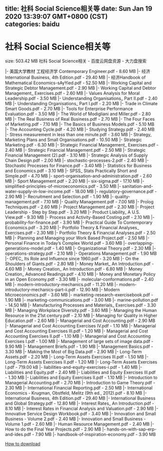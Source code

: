
title: 社科 Social Science相关等
date: Sun Jan 19 2020 13:39:07 GMT+0800 (CST)    
categories: baidu
---

# 社科 Social Science相关等
size: 503.42 MB
 社科 Social Science相关 - 百度云网盘资源 - 大力盘搜索
 
|- 美国大学教材 工程经济学 Contemporary Engineer.pdf - 8.60 MB
|- 经济International Business, 4th Edition.pdf - 29.40 MB
|- 经济Handbook of Mathematical Economics-sAyYied.pdf - 52.50 MB
|- Working Capital and Strategic Debtor Management.pdf - 2.90 MB
|- Working Capital and Debtor Management_ Exercises.pdf - 2.60 MB
|- Values Analysis for Moral Leadership.pdf - 3.50 MB
|- Understanding Organisations_ Part II.pdf - 2.40 MB
|- Understanding Organisations_ Part I.pdf - 2.20 MB
|- Trade in Climate Smart Goods.pdf - 2.70 MB
|- Tools for Enterprise Performance Evaluation.pdf - 3.50 MB
|- The World of Modigliani and Miller.pdf - 2.80 MB
|- The Real Business of Real Business.pdf - 2.70 MB
|- The Four Faces of Marketing.pdf - 7.10 MB
|- The Basics of Business Models.pdf - 5.10 MB
|- The Accounting Cycle.pdf - 4.20 MB
|- Studying Strategy.pdf - 2.40 MB
|- Stress measurement in less than one minute.pdf - 3.60 MB
|- Strategy, Marketing Plans and Small Organisations.pdf - 10.50 MB
|- Strategic Marketing.pdf - 6.30 MB
|- Strategic Financial Management_ Exercises.pdf - 2.40 MB
|- Strategic Financial Management.pdf - 2.50 MB
|- Strategic Financial Management (2).pdf - 3.10 MB
|- Strategic Analysis of Supply Chain Design.pdf - 2.00 MB
|- stochastic-processes-2.pdf - 2.40 MB
|- Stochastic Processes for Finance.pdf - 3.40 MB
|- Statistics for Business and Economics.pdf - 3.10 MB
|- SPSS_ Stats Practically Short and Simple.pdf - 4.70 MB
|- sport-organisation-and-administration.pdf - 2.60 MB
|- Sport Management.pdf - 2.20 MB
|- six-sigma.pdf - 17.10 MB
|- simplified-principles-of-microeconomics.pdf - 3.50 MB
|- sanitation-and-water-supply-in-low-income.pdf - 18.00 MB
|- regulatory-governance.pdf - 2.90 MB
|- Recruitment and Selection.pdf - 1.90 MB
|- quality-management.pdf - 7.10 MB
|- Quality Management.pdf - 7.00 MB
|- Prolog Techniques.pdf - 2.60 MB
|- Project Management.pdf - 2.30 MB
|- Project Leadership - Step by Step.pdf - 3.20 MB
|- Product Liability_ A U.S. View.pdf - 9.30 MB
|- Process and Activity-Based Costing.pdf - 2.10 MB
|- probability-for-finance.pdf - 3.90 MB
|- Practical Guide To Contemporary Economics.pdf - 3.20 MB
|- Portfolio Theory & Financial Analyses_ Exercises.pdf - 2.30 MB
|- Portfolio Theory & Financial Analyses.pdf - 2.50 MB
|- Planning and Managing your Work Based Project.pdf - 2.50 MB
|- Personal Finance in Today’s Complex World.pdf - 3.60 MB
|- overlapping-generations-model.pdf - 1.40 MB
|- Organizational Theory.pdf - 2.30 MB
|- operations-strategy.pdf - 2.10 MB
|- Operations Management.pdf - 1.90 MB
|- OPEC_ Its Role and Influence since 1960.pdf - 3.20 MB
|- On the Shoulders of Giants.pdf - 2.80 MB
|- Money Market_ An Introduction.pdf - 4.60 MB
|- Money Creation_ An Introduction.pdf - 6.80 MB
|- Money Creation_ Advanced Readings.pdf - 4.10 MB
|- Money and Monetary Policy in an Open Economy.pdf - 3.30 MB
|- molecular-conformations.pdf - 2.40 MB
|- modern-introductory-mechanics.pdf - 11.20 MB
|- modern-introductory-mechanics-part-ii.pdf - 12.90 MB
|- Modern Microeconomics.pdf - 3.60 MB
|- marketing-research-exercisebook.pdf - 1.90 MB
|- marketing-communications.pdf - 3.00 MB
|- marine-pollution.pdf - 14.50 MB
|- Manufacturing Processes and Materials_ Exercises.pdf - 3.30 MB
|- Managing Workplace Diversity.pdf - 3.60 MB
|- Managing the Human Resource in the 21st century.pdf - 2.10 MB
|- Managing for Quality in Higher Education.pdf - 2.60 MB
|- Managerial and Cost Accounting.pdf - 2.90 MB
|- Managerial and Cost Accounting Exercises IV.pdf - 1.10 MB
|- Managerial and Cost Accounting Exercises III.pdf - 1.20 MB
|- Managerial and Cost Accounting Exercises II.pdf - 1.10 MB
|- Managerial and Cost Accounting Exercises I.pdf - 1.00 MB
|- Management of large sets of image data.pdf - 9.90 MB
|- Management Briefs.pdf - 1.90 MB
|- Management Basics.pdf - 3.30 MB
|- Making the Most of Big Data.pdf - 2.90 MB
|- Long-Term Assets.pdf - 2.20 MB
|- Long-Term Assets Exercises III.pdf - 1.50 MB
|- Long-Term Assets Exercises II.pdf - 1.20 MB
|- Long-Term Assets Exercises I.pdf - 719.00 kB
|- liabilities-and-equity-exercises-i.pdf - 1.40 MB
|- Liabilities and Equity.pdf - 2.40 MB
|- Liabilities and Equity Exercises III.pdf - 1.30 MB
|- Liabilities and Equity Exercises II.pdf - 1.10 MB
|- Introduction to Managerial Accounting.pdf - 2.70 MB
|- Introduction to Game Theory.pdf - 2.30 MB
|- International Financial Reporting.pdf - 2.50 MB
|- International Economics - Krugman, Obstfeld, Melitz (9th ed., 2012).pdf - 8.10 MB
|- International Business, 4th Edition.pdf - 29.40 MB
|- International Business and Global Strategy.pdf - 12.80 MB
|- Interest Rates_ An Introduction.pdf - 8.10 MB
|- Interest Rates in Financial Analysis and Valuation.pdf - 2.90 MB
|- Innovative Service Design Workbook.pdf - 3.40 MB
|- Innovation and Small Business - Volume 2.pdf - 2.40 MB
|- Innovation and Small Business - Volume 1.pdf - 2.60 MB
|- Human Resource Management.pdf - 2.40 MB
|- How to do the Final Year Projects.pdf - 2.90 MB
|- hands-on-with-sap-erp-and-ides.pdf - 7.90 MB
|- handbook-of-inspiration-economy.pdf - 3.90 MB

[How to download](https://bpcam.bemobtrk.com/go/2ceec3aa-1ca2-46d6-b9ff-aaa5c184517c?jno=2829)